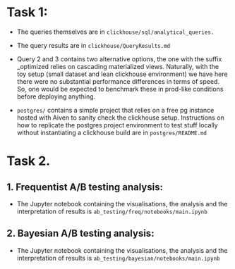 # Task 1:

* The queries themselves are in `clickhouse/sql/analytical_queries.`

* The query results are in `clickhouse/QueryResults.md`

* Query 2 and 3 contains two alternative options, the one with the suffix _optimized relies on cascading materialized views. Naturally, with the toy setup (small dataset and lean clickhouse environment) we have here there were no substantial performance differences in terms of speed. So, one would be expected to benchmark these in prod-like conditions before deploying anything.

* `postgres/` contains a simple project that relies on a free pg instance hosted with Aiven to sanity check the clickhouse setup. Instructions on how to replicate the postgres project environment to test stuff locally without instantiating a clickhouse build are in `postgres/README.md`

# Task 2.

## 1. Frequentist A/B testing analysis:

* The Jupyter notebook containing the visualisations, the analysis and the interpretation of results is `ab_testing/freq/notebooks/main.ipynb`

## 2. Bayesian A/B testing analysis:

* The Jupyter notebook containing the visualisations, the analysis and the interpretation of results is `ab_testing/bayesian/notebooks/main.ipynb`
